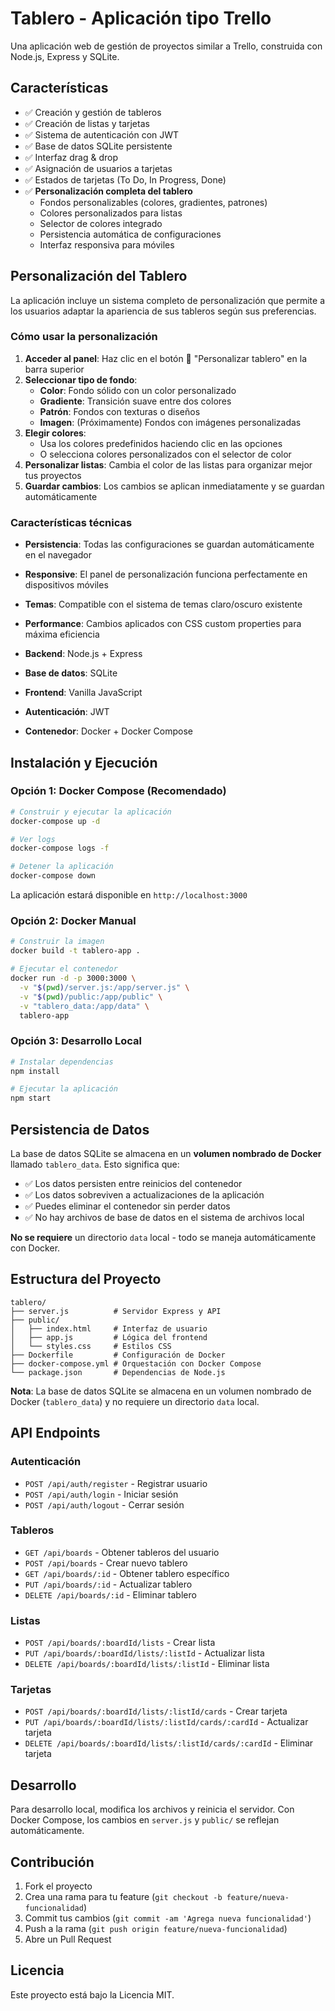 # Tablero - Aplicación tipo Trello

Una aplicación web de gestión de proyectos similar a Trello, construida con Node.js, Express y SQLite.

## Características

- ✅ Creación y gestión de tableros
- ✅ Creación de listas y tarjetas
- ✅ Sistema de autenticación con JWT
- ✅ Base de datos SQLite persistente
- ✅ Interfaz drag & drop
- ✅ Asignación de usuarios a tarjetas
- ✅ Estados de tarjetas (To Do, In Progress, Done)
- ✅ **Personalización completa del tablero**
  - Fondos personalizables (colores, gradientes, patrones)
  - Colores personalizados para listas
  - Selector de colores integrado
  - Persistencia automática de configuraciones
  - Interfaz responsiva para móviles

## Personalización del Tablero

La aplicación incluye un sistema completo de personalización que permite a los usuarios adaptar la apariencia de sus tableros según sus preferencias.

### Cómo usar la personalización

1. **Acceder al panel**: Haz clic en el botón 🎨 "Personalizar tablero" en la barra superior
2. **Seleccionar tipo de fondo**:
   - **Color**: Fondo sólido con un color personalizado
   - **Gradiente**: Transición suave entre dos colores
   - **Patrón**: Fondos con texturas o diseños
   - **Imagen**: (Próximamente) Fondos con imágenes personalizadas
3. **Elegir colores**:
   - Usa los colores predefinidos haciendo clic en las opciones
   - O selecciona colores personalizados con el selector de color
4. **Personalizar listas**: Cambia el color de las listas para organizar mejor tus proyectos
5. **Guardar cambios**: Los cambios se aplican inmediatamente y se guardan automáticamente

### Características técnicas

- **Persistencia**: Todas las configuraciones se guardan automáticamente en el navegador
- **Responsive**: El panel de personalización funciona perfectamente en dispositivos móviles
- **Temas**: Compatible con el sistema de temas claro/oscuro existente
- **Performance**: Cambios aplicados con CSS custom properties para máxima eficiencia

- **Backend**: Node.js + Express
- **Base de datos**: SQLite
- **Frontend**: Vanilla JavaScript
- **Autenticación**: JWT
- **Contenedor**: Docker + Docker Compose

## Instalación y Ejecución

### Opción 1: Docker Compose (Recomendado)

```bash
# Construir y ejecutar la aplicación
docker-compose up -d

# Ver logs
docker-compose logs -f

# Detener la aplicación
docker-compose down
```

La aplicación estará disponible en `http://localhost:3000`

### Opción 2: Docker Manual

```bash
# Construir la imagen
docker build -t tablero-app .

# Ejecutar el contenedor
docker run -d -p 3000:3000 \
  -v "$(pwd)/server.js:/app/server.js" \
  -v "$(pwd)/public:/app/public" \
  -v "tablero_data:/app/data" \
  tablero-app
```

### Opción 3: Desarrollo Local

```bash
# Instalar dependencias
npm install

# Ejecutar la aplicación
npm start
```

## Persistencia de Datos

La base de datos SQLite se almacena en un **volumen nombrado de Docker** llamado `tablero_data`. Esto significa que:

- ✅ Los datos persisten entre reinicios del contenedor
- ✅ Los datos sobreviven a actualizaciones de la aplicación
- ✅ Puedes eliminar el contenedor sin perder datos
- ✅ No hay archivos de base de datos en el sistema de archivos local

**No se requiere** un directorio `data` local - todo se maneja automáticamente con Docker.

## Estructura del Proyecto

```
tablero/
├── server.js          # Servidor Express y API
├── public/
│   ├── index.html     # Interfaz de usuario
│   ├── app.js         # Lógica del frontend
│   └── styles.css     # Estilos CSS
├── Dockerfile         # Configuración de Docker
├── docker-compose.yml # Orquestación con Docker Compose
└── package.json       # Dependencias de Node.js
```

**Nota**: La base de datos SQLite se almacena en un volumen nombrado de Docker (`tablero_data`) y no requiere un directorio `data` local.

## API Endpoints

### Autenticación
- `POST /api/auth/register` - Registrar usuario
- `POST /api/auth/login` - Iniciar sesión
- `POST /api/auth/logout` - Cerrar sesión

### Tableros
- `GET /api/boards` - Obtener tableros del usuario
- `POST /api/boards` - Crear nuevo tablero
- `GET /api/boards/:id` - Obtener tablero específico
- `PUT /api/boards/:id` - Actualizar tablero
- `DELETE /api/boards/:id` - Eliminar tablero

### Listas
- `POST /api/boards/:boardId/lists` - Crear lista
- `PUT /api/boards/:boardId/lists/:listId` - Actualizar lista
- `DELETE /api/boards/:boardId/lists/:listId` - Eliminar lista

### Tarjetas
- `POST /api/boards/:boardId/lists/:listId/cards` - Crear tarjeta
- `PUT /api/boards/:boardId/lists/:listId/cards/:cardId` - Actualizar tarjeta
- `DELETE /api/boards/:boardId/lists/:listId/cards/:cardId` - Eliminar tarjeta

## Desarrollo

Para desarrollo local, modifica los archivos y reinicia el servidor. Con Docker Compose, los cambios en `server.js` y `public/` se reflejan automáticamente.

## Contribución

1. Fork el proyecto
2. Crea una rama para tu feature (`git checkout -b feature/nueva-funcionalidad`)
3. Commit tus cambios (`git commit -am 'Agrega nueva funcionalidad'`)
4. Push a la rama (`git push origin feature/nueva-funcionalidad`)
5. Abre un Pull Request

## Licencia

Este proyecto está bajo la Licencia MIT.